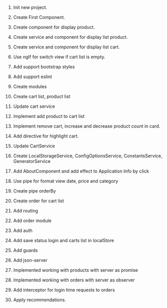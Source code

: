 1. Init new project.
2. Create First Component.
3. Create component for display product.
4. Create service and component for display list product.
5. Create service and component for display list cart.
6. Use ngIf for switch view if cart list is empty.

7. Add support bootstrap styles
8. Add support eslint
9. Create modules
10. Create cart list, product list
11. Update cart service
12. Implement add product to cart list
13. Implement remove cart, increase and decrease product count in card.
14. Add directive for highlight cart.

15. Update CartService
16. Create LocalStorageService, ConfigOptionsService, ConstantsService, GeneratorService 
17. Add AboutComponent  and add effect to Application Info by click

18. Use pipe for format view date, price and category
19. Create pipe orderBy
20. Create order for cart list

21. Add routing
22. Add order module
23. Add auth
24. Add save status login and carts list in localStore
25. Add guards

26. Add json-server
27. Implemented working with products with server as promise
28. Implemented working with orders with server as observer
29. Add interceptor for login time requests to orders

30. Apply recommendations.